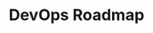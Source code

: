 ---
title: "DevOps Roadmap"
excerpt: "Guide to becoming an SRE or for any other operations role"
permalink: /devops
featured: true
layout: roadmap
categories: [roadmaps]
graphic: "/assets/img/roadmaps/devops-transparent.png"
last_modified_at: "2019-05-06"
---
